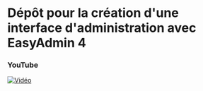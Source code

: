# Dépôt pour la création d'une interface d'administration avec EasyAdmin 4

### YouTube

[![Vidéo](https://i3.ytimg.com/vi/C9uZd7eiCvo/maxresdefault.jpg)](https://www.youtube.com/watch?v=C9uZd7eiCvo)
